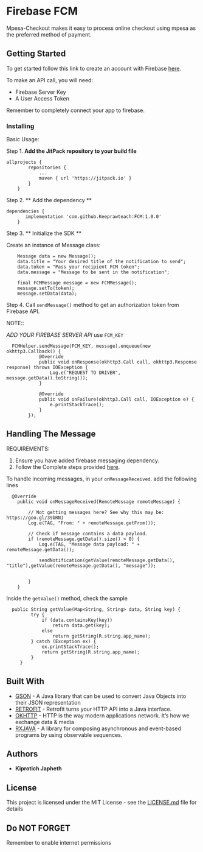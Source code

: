 # Firebase FCM

Mpesa-Checkout makes it easy to process online checkout using mpesa as the preferred method of payment.

## Getting Started

To get started follow this link to create an account with Firebase
[here](https://firebase.google.com/).

To make an API call, you will need:
* Firebase Server Key
* A User Access Token
 
Remember to completely connect your app to firebase.

### Installing

Basic Usage:

Step 1. **Add the JitPack repository to your build file**

```
allprojects {
		repositories {
			...
			maven { url 'https://jitpack.io' }
		}
	}
```

Step 2. ** Add the dependency **

```
dependencies {
	   implementation 'com.github.Keeprawteach:FCM:1.0.0'
	}
```

Step 3. ** Initialize the SDK **

Create an instance of Message class:


```
    Message data = new Message();
    data.title = "Your desired title of the notification to send";
    data.token = "Pass your recipient FCM token";
    data.message = "Message to be sent in the notification";

    final FCMMessage message = new FCMMessage();
    message.setTo(token);
    message.setData(data);
```

Step 4. Call `sendMessage()` method to get an authorization token from Firebase API.

NOTE::

*ADD YOUR FIREBASE SERVER API* use ```FCM_KEY```

```
  FCMHelper.sendMessage(FCM_KEY, message).enqueue(new okhttp3.Callback() {
            @Override
            public void onResponse(okhttp3.Call call, okhttp3.Response response) throws IOException {
                Log.e("REQUEST TO DRIVER", message.getData().toString());
            }

            @Override
            public void onFailure(okhttp3.Call call, IOException e) {
                e.printStackTrace();
            }
        });
```

## Handling The Message
REQUIREMENTS:
1. Ensure you have added firebase messaging dependency.
2. Follow the Complete steps provided [here](https://firebase.google.com/docs/cloud-messaging/android/client).


To handle incoming messages, in your `onMessageReceived`. add the following lines

```
  @Override
    public void onMessageReceived(RemoteMessage remoteMessage) {

        // Not getting messages here? See why this may be: https://goo.gl/39bRNJ
        Log.e(TAG, "From: " + remoteMessage.getFrom());

        // Check if message contains a data payload.
        if (remoteMessage.getData().size() > 0) {
            Log.e(TAG, "Message data payload: " + remoteMessage.getData());

            sendNotification(getValue(remoteMessage.getData(), "title"),getValue(remoteMessage.getData(), "message"));


        }
    }
```
 Inside the `getValue()` method, check the sample
 
```
  public String getValue(Map<String, String> data, String key) {
         try {
             if (data.containsKey(key))
                 return data.get(key);
             else
                 return getString(R.string.app_name);
         } catch (Exception ex) {
             ex.printStackTrace();
             return getString(R.string.app_name);
         }
     }
```


## Built With

* [GSON](https://github.com/google/gson/) - A Java library that can be used to convert Java Objects into their JSON representation
* [RETROFIT](http://square.github.io/retrofit/) - Retrofit turns your HTTP API into a Java interface.
* [OKHTTP](http://square.github.io/okhttp/) - HTTP is the way modern applications network. It’s how we exchange data & media
* [RXJAVA](https://github.com/ReactiveX/RxJava/) - A library for composing asynchronous and event-based programs by using observable sequences.


## Authors

* **Kiprotich Japheth**

## License

This project is licensed under the MIT License - see the [LICENSE.md](LICENSE.md) file for details

## Do NOT FORGET

Remember to enable internet permissions

